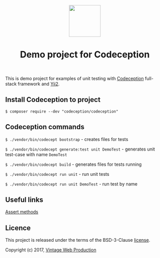 <p align="center">
    <a href="http://codeception.com/" target="_blank">
        <img src="https://avatars3.githubusercontent.com/u/1288753" height="100px">
    </a>
    <h1 align="center">Demo project for Codeception</h1>
    <br>
</p>

This is demo project for examples of unit testing with
[Codeception](http://codeception.com/) full-stack framework and [Yii2](http://yiiframework.com).

Install Codeception to project
------------------------------
`$ composer require --dev "codeception/codeception"`

Codeception commands
--------------------

`$ ./vendor/bin/codecept bootstrap` - creates files for tests

`$ ./vendor/bin/codecept generate:test unit DemoTest` - generates unit test-case with name `DemoTest`

`$ ./vendor/bin/codecept build` - generates files for tests running

`$ ./vendor/bin/codecept run unit` - run unit tests

`$ ./vendor/bin/codecept run unit DemoTest` - run test by name

Useful links
------------

[Assert methods](http://codeception.com/docs/modules/Asserts)

Licence
-------
This project is released under the terms of the BSD-3-Clause [license](LICENSE).

Copyright (c) 2017, [Vintage Web Production](https://vintage.com.ua/)
